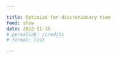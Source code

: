 ```yaml
---

title: Optimize for discretionary time
feed: show
date: 2022-11-15
# permalink: /credits
# format: list

---
```


